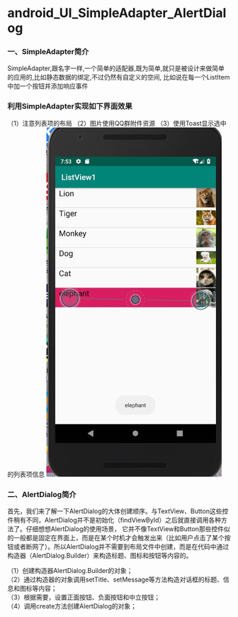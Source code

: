# android_UI_SimpleAdapter_AlertDialog
### 一、SimpleAdapter简介
SimpleAdapter,跟名字一样,一个简单的适配器,既为简单,就只是被设计来做简单的应用的,比如静态数据的绑定,不过仍然有自定义的空间,
比如说在每一个ListItem中加一个按钮并添加响应事件

### 利用SimpleAdapter实现如下界面效果
（1）注意列表项的布局
（2）图片使用QQ群附件资源
（3）使用Toast显示选中的列表项信息
![SimpleAdapter效果图片](https://github.com/BornTW/android_UI_SimpleAdapter_AlertDialog/blob/master/Images/android_UI_SimpleAdapter_AlertDialog_1.jpg)


### 二、AlertDialog简介
首先，我们来了解一下AlertDialog的大体创建顺序。与TextView、Button这些控件稍有不同，AlertDialog并不是初始化（findViewById）之后就直接调用各种方法了。仔细想想AlertDialog的使用场景， 它并不像TextView和Button那些控件似的一般都是固定在界面上，而是在某个时机才会触发出来（比如用户点击了某个按钮或者断网了）。所以AlertDialog并不需要到布局文件中创建，而是在代码中通过构造器（AlertDialog.Builder）来构造标题、图标和按钮等内容的。

（1）创建构造器AlertDialog.Builder的对象；<br>
（2）通过构造器的对象调用setTitle、setMessage等方法构造对话框的标题、信息和图标等内容；<br>
（3）根据需要，设置正面按钮、负面按钮和中立按钮；<br>
（4）调用create方法创建AlertDialog的对象；<br>





